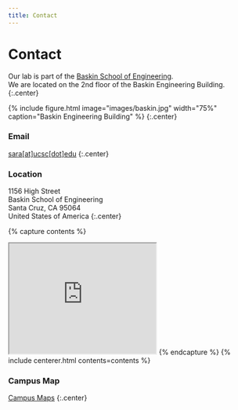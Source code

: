 ```yaml
---
title: Contact
---
```

# <i class="fas fa-envelope"></i>Contact

Our lab is part of the [Baskin School of Engineering](https://www.soe.ucsc.edu/departments/electrical-computer-engineering).  
We are located on the 2nd floor of the Baskin Engineering Building.
{:.center}

{%
  include figure.html
  image="images/baskin.jpg"
  width="75%"
  caption="Baskin Engineering Building"
%}
{:.center}

<!-- section break -->
### Email
[sara[at]ucsc[dot]edu](mailto:sara@ucsc.edu)
{:.center}

### Location
1156 High Street  
Baskin School of Engineering  
Santa Cruz, CA 95064  
United States of America
{:.center}

{% capture contents %}
<iframe src="https://www.google.com/maps/embed?pb=!1m18!1m12!1m3!1d3186.39470350434!2d-122.06539064922971!3d37.000379064006914!2m3!1f0!2f0!3f0!3m2!1i1024!2i768!4f13.1!3m3!1m2!1s0x808e4174e0eafc51%3A0x13397e072d0f2a67!2sJack%20Baskin%20Engineering!5e0!3m2!1sen!2sus!4v1617769622663!5m2!1sen!2sus" width="300" height="225" style="border:5;" allowfullscreen="" loading="lazy"></iframe>
{% endcapture %}
{% include centerer.html contents=contents %}


### Campus Map
[Campus Maps](https://www.ucsc.edu/visit/maps-directions.html)
{:.center}


